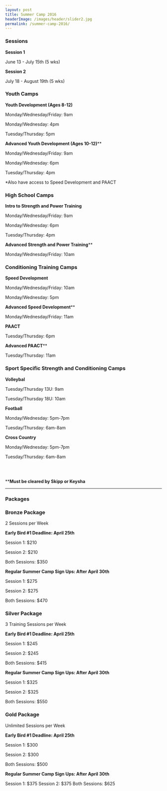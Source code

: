 ```yaml
---
layout: post
title: Summer Camp 2016
headerImage: /images/header/slider2.jpg
permalink: /summer-camp-2016/
---
```


### Sessions

**Session 1** 

June 13 - July 15th (5 wks)

**Session 2**

 July 18 - August 19th (5 wks)
 

### Youth Camps

**Youth Development (Ages 8-12)**

Monday/Wednesday/Friday: 9am 

Monday/Wednesday: 4pm

Tuesday/Thursday: 5pm

**Advanced Youth Development (Ages 10-12)****

Monday/Wednesday/Friday: 9am

Monday/Wednesday: 6pm

Tuesday/Thursday: 4pm

*Also have access to Speed Development and PAACT


### High School Camps
 
**Intro to Strength and Power Training**

Monday/Wednesday/Friday: 9am

Monday/Wednesday: 6pm

Tuesday/Thursday: 4pm

**Advanced Strength and Power Training****

Monday/Wednesday/Friday: 10am


### Conditioning Training Camps

**Speed Development**

Monday/Wednesday/Friday: 10am

Monday/Wednesday: 5pm

**Advanced Speed Development****

Monday/Wednesday/Friday: 11am

**PAACT**

Tuesday/Thursday: 6pm

**Advanced PAACT****

Tuesday/Thursday: 11am


### Sport Specific Strength and Conditioning Camps

**Volleybal**

Tuesday/Thursday 13U: 9am

Tuesday/Thursday 18U: 10am

**Football**

Monday/Wednesday: 5pm-7pm

Tuesday/Thursday: 6am-8am

**Cross Country**

Monday/Wednesday: 5pm-7pm

Tuesday/Thursday: 6am-8am

<br />
<br />
  
  
****Must be cleared by Skipp or Keysha**

****

### Packages



### **Bronze Package**

2 Sessions per Week

**Early Bird #1 Deadline: April 25th**

Session 1: $210

Session 2: $210

Both Sessions: $350

**Regular Summer Camp Sign Ups: After April 30th**

Session 1: $275

Session 2: $275

Both Sessions: $470

### Silver Package

3 Training Sessions per Week

**Early Bird #1 Deadline: April 25th**

Session 1: $245

Session 2: $245

Both Sessions: $415

**Regular Summer Camp Sign Ups: After April 30th**

Session 1: $325

Session 2: $325

Both Sessions: $550

### Gold Package

Unlimited Sessions per Week

**Early Bird #1 Deadline: April 25th**

Session 1: $300

Session 2: $300

Both Sessions: $500

**Regular Summer Camp Sign Ups: After April 30th**

Session 1: $375
Session 2: $375
Both Sessions: $625